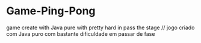 # Game-Ping-Pong
game create with Java pure with pretty hard in pass the stage // jogo criado com Java puro com bastante dificuldade em passar de fase 
